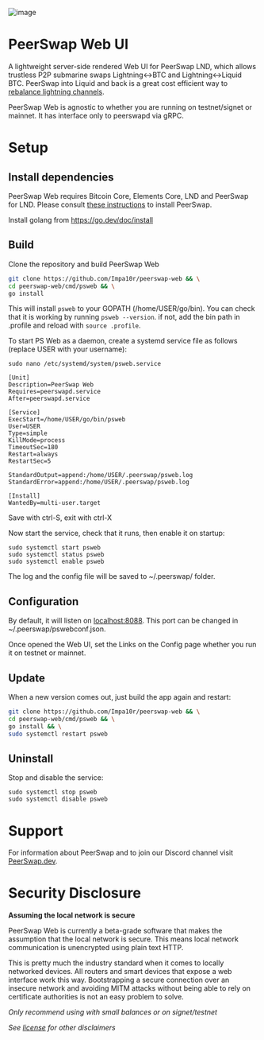 ![image](https://github.com/Impa10r/peerswap-web/assets/101550606/2eeedf98-0d57-42db-83e8-b0f2df2f93f2)

# PeerSwap Web UI
A lightweight server-side rendered Web UI for PeerSwap LND, which allows trustless P2P submarine swaps Lightning<->BTC and Lightning<->Liquid BTC. PeerSwap into Liquid and back is a great cost efficient way to [rebalance lightning channels](https://medium.com/@goryachev/liquid-rebalancing-of-lightning-channels-2dadf4b2397a).

PeerSwap Web is agnostic to whether you are running on testnet/signet or mainnet. It has interface only to peerswapd via gRPC. 

# Setup

## Install dependencies

PeerSwap Web requires Bitcoin Core, Elements Core, LND and PeerSwap for LND. Please consult [these instructions](https://github.com/ElementsProject/peerswap/blob/master/docs/setup_lnd.md) to install PeerSwap.

Install golang from https://go.dev/doc/install

## Build

Clone the repository and build PeerSwap Web

```bash
git clone https://github.com/Impa10r/peerswap-web && \
cd peerswap-web/cmd/psweb && \
go install
```

This will install `psweb` to your GOPATH (/home/USER/go/bin). You can check that it is working by running `psweb --version`. if not, add the bin path in .profile and reload with `source .profile`.

To start PS Web as a daemon, create a systemd service file as follows (replace USER with your username):

```
sudo nano /etc/systemd/system/psweb.service
```
```
[Unit]
Description=PeerSwap Web
Requires=peerswapd.service
After=peerswapd.service

[Service]
ExecStart=/home/USER/go/bin/psweb
User=USER
Type=simple
KillMode=process
TimeoutSec=180
Restart=always
RestartSec=5

StandardOutput=append:/home/USER/.peerswap/psweb.log
StandardError=append:/home/USER/.peerswap/psweb.log

[Install]
WantedBy=multi-user.target
```
Save with ctrl-S, exit with ctrl-X

Now start the service, check that it runs, then enable it on startup:
```
sudo systemctl start psweb
sudo systemctl status psweb
sudo systemctl enable psweb
```

The log and the config file will be saved to ~/.peerswap/ folder. 

## Configuration

By default, it will listen on [localhost:8088](localhost:8088). This port can be changed in ~/.peerswap/pswebconf.json.

Once opened the Web UI, set the Links on the Config page whether you run it on testnet or mainnet.

## Update
When a new version comes out, just build the app again and restart:

```bash
git clone https://github.com/Impa10r/peerswap-web && \
cd peerswap-web/cmd/psweb && \
go install && \
sudo systemctl restart psweb
```

## Uninstall
Stop and disable the service:

```
sudo systemctl stop psweb
sudo systemctl disable psweb
```

# Support
For information about PeerSwap and to join our Discord channel visit [PeerSwap.dev](https://peerswap.dev).

# Security Disclosure

**Assuming the local network is secure**

PeerSwap Web is currently a beta-grade software that makes the assumption that the local network is secure. This means local network communication is unencrypted using plain text HTTP. 

This is pretty much the industry standard when it comes to locally networked devices. All routers and smart devices that expose a web interface work this way. Bootstrapping a secure connection over an insecure network and avoiding MITM attacks without being able to rely on certificate authorities is not an easy problem to solve.

*Only recommend using with small balances or on signet/testnet*

*See [license](/LICENSE) for other disclaimers*
